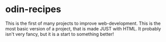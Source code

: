 # odin-recipes
This is the first of many projects to improve web-development. This is the most basic version 
of a project, that is made JUST with HTML. It probably isn't very fancy, but it is a start
to something better!